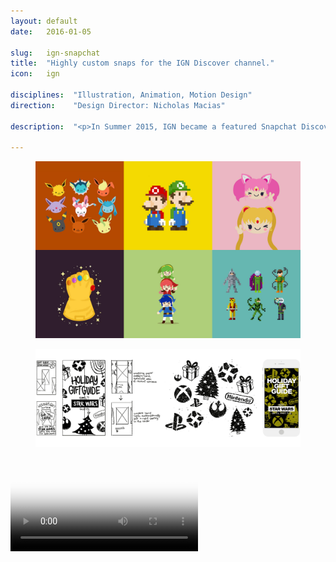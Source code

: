```yaml
---
layout: default
date:   2016-01-05

slug:   ign-snapchat
title:  "Highly custom snaps for the IGN Discover channel."
icon:   ign

disciplines:  "Illustration, Animation, Motion Design"
direction:    "Design Director: Nicholas Macias"

description:  "<p>In Summer 2015, IGN became a featured Snapchat Discover channel — one of 20 curated and monetized feeds that go live with new content every single day to a massive audience. The Snaps in these feeds are 10 seconds long, vertical (the opposite of how we traditionally think about video), and must account for incongruent screen size ratios across all mobile devices. I worked with IGN’s production team to illustrate and design over two dozen Snaps that went live in December 2015.</p>"

---
```


<figure>
  <img src="/media/ign-snapchat_illustrations_jessica-paoli.jpg" alt="">
</figure>
<figure>
  <img src="/media/ign-snapchat_gift-guide_jessica-paoli.png" alt="">
</figure>

<video poster="/media/ign-snapchat_holiday_jessica-paoli.jpg" loop autoplay>
  <source src="/media/ign-snapchat_holiday_jessica-paoli.mp4">
</video>